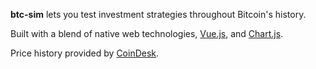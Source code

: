 **btc-sim** lets you test investment strategies throughout Bitcoin's history.

Built with a blend of native web technologies, [Vue.js][1], and [Chart.js][2].

Price history provided by [CoinDesk][3].

[1]: https://v3.vuejs.org/
[2]: https://www.chartjs.org/
[3]: https://www.coindesk.com/API